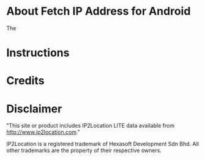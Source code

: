 # About Fetch IP Address for Android
The

# Instructions

#

# Credits

# Disclaimer
"This site or product includes IP2Location LITE data available from http://www.ip2location.com."

IP2Location is a registered trademark of Hexasoft Development Sdn Bhd. All other trademarks are the property of their respective owners.
